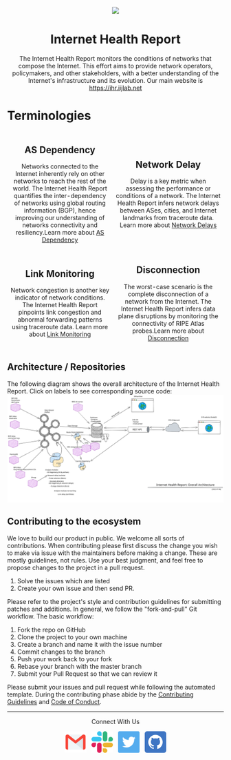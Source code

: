 <p align="center"><img src="https://avatars.githubusercontent.com/u/40665700?s=200&v=4" height="150"></p>
<h1 align="center">Internet Health Report</h1>
<p align="center">
The Internet Health Report monitors the conditions of networks that compose the Internet. This effort aims to provide network operators, policymakers, and other stakeholders, with a better understanding of the Internet's infrastructure and its evolution. Our main website is <a href="https://ihr.iijlab.net">https://ihr.iijlab.net</a>
</p>

# Terminologies

<table border="0" style="display:contents">
 <tr>
   <!-- Network dependency -->
   <td width=500px><h2 align="center">AS Dependency</h3><p align="center"> Networks connected to the Internet inherently rely on other networks to reach the rest of the world. The Internet Health Report quantifies the inter-dependency of networks using global routing information (BGP), hence improving our understanding of networks connectivity and resiliency.Learn more about <a href="https://ihr.iijlab.net/ihr/en-us/documentation#AS_dependency">AS Dependency</a>
   </td>
  
  <!-- Network Delay -->
   <td width=500px><h2 align="center">Network Delay</h3><p align="center">Delay is a key metric when assessing the performance or conditions of a network. The Internet Health Report infers network delays between ASes, cities, and Internet landmarks from traceroute data. Learn more about <a href="https://ihr.iijlab.net/ihr/en-us/documentation#Network_delay">Network Delays</a>
</td>
    
 </tr>
  <tr></tr>
      <tr>
  <!-- Service Mesh Performance -->
 <td width=500px><h2 align="center"> Link Monitoring</h3><p align="center">Network congestion is another key indicator of network conditions. The Internet Health Report pinpoints link congestion and abnormal forwarding patterns using traceroute data. Learn more about <a href="https://ihr.iijlab.net/ihr/en-us/documentation#Delay_and_forwarding_anomalies">Link Monitoring</a>
</td>
  <!-- Service Mesh Patterns -->
   <td width=500px><h2 align="center"> Disconnection</h3><p align="center">The worst-case scenario is the complete disconnection of a network from the Internet. The Internet Health Report infers data plane disruptions by monitoring the connectivity of RIPE Atlas probes.Learn more about <a href="https://ihr.iijlab.net/ihr/en-us/documentation#Network_disconnections">Disconnection</td>
 </tr>
   <tr>
</table>

## Architecture / Repositories

The following diagram shows the overall architecture of the Internet Health Report. Click on labels to see corresponding source code:
<img src='https://raw.githubusercontent.com/InternetHealthReport/system-design/main/IHR_overall_diagram.svg'/>


## Contributing to the ecosystem

We love to build our product in public. We welcome all sorts of contributions. When contributing please first discuss the change you wish to make via issue with the maintainers before making a change. These are mostly guidelines, not rules. Use your best judgment, and feel free to propose changes to the project in a pull request.

1. Solve the issues which are listed
2. Create your own issue and then send PR.

Please refer to the project's style and contribution guidelines for submitting patches and additions. In general, we follow the "fork-and-pull" Git workflow. The basic workflow:

1. Fork the repo on GitHub
2. Clone the project to your own machine
3. Create a branch and name it with the issue number
4. Commit changes to the branch
5. Push your work back to your fork
6. Rebase your branch with the master branch
7. Submit your Pull Request so that we can review it

Please submit your issues and pull request while following the automated template. During the contributing phase abide by the <a href="https://github.com/InternetHealthReport/.github/blob/main/CONTRIBUTING.md">Contributing Guidelines</a> and <a href="https://github.com/InternetHealthReport/.github/blob/main/CODE_OF_CONDUCT.md">Code of Conduct</a>.

---

<p align="center">Connect With Us</p>
<p align="center"> 
&nbsp; 
<a href="mailto:ihr-admin@iij-ii.co.jp"><img alt="email_logo" 
src="https://raw.githubusercontent.com/InternetHealthReport/.github/980ae67f8aa6e83511b3c70044b71c4e81e84ad3/icons/gmail-icon-ihr.svg" height="50" width="50"></a>
&nbsp;
<a href="https://join.slack.com/t/internethealthreport/shared_invite/zt-19d4e48py-~oirVwkINe01gTVEF3o4Kw"><img alt="slack_logo" 
src="https://raw.githubusercontent.com/InternetHealthReport/.github/980ae67f8aa6e83511b3c70044b71c4e81e84ad3/icons/slack-icon-ihr.svg" height="50" width="50"></a>
&nbsp;
<a href="https://twitter.com/ihr_alerts"><img alt="twitter_logo" 
src="https://raw.githubusercontent.com/InternetHealthReport/.github/980ae67f8aa6e83511b3c70044b71c4e81e84ad3/icons/twitter-icon-ihr.svg" height="50" width="50"></a>
&nbsp;
<a href="https://github.com/InternetHealthReport"><img alt="github_logo" 
src="https://raw.githubusercontent.com/InternetHealthReport/.github/980ae67f8aa6e83511b3c70044b71c4e81e84ad3/icons/github-icon-ihr-blue.svg"height="50" width="50"></a>
&nbsp;
